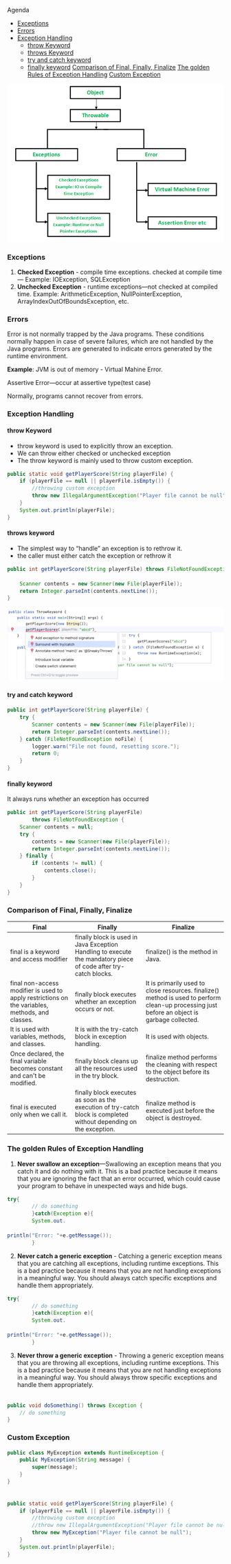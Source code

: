 Agenda

* [Exceptions](#exceptions)
* [Errors](#errors)
* [Exception Handling](#exception-handling)
    * [throw Keyword](#throw-keyword)
    * [throws Keyword](#throws-keyword)
    * [try and catch keyword](#try-and-catch-keyword)
    * [finally keyword](#finally-keyword)
      [Comparison of Final, Finally, Finalize](#comparison-of-final-finally-finalize)
      [The golden Rules of Exception Handling](#the-golden-rules-of-exception-handling)
      [Custom Exception](#custom-exception)

![Exception.png](..%2F..%2F..%2Fresources%2FException.png)

### Exceptions

1. **Checked Exception** - compile time exceptions. checked at compile time — Example: IOException, SQLException
2. **Unchecked Exception** - runtime exceptions—not checked at compiled time. Example: ArithmeticException,
   NullPointerException, ArrayIndexOutOfBoundsException, etc.

### Errors

Error is not normally trapped by the Java programs. These conditions normally happen in case of severe failures, which
are not handled by the Java programs. Errors are generated to indicate errors generated by the runtime environment.

**Example**: JVM is out of memory - Virtual Mahine Error.

Assertive Error—occur at assertive type(test case)

Normally, programs cannot recover from errors.

### Exception Handling

#### throw Keyword

* throw keyword is used to explicitly throw an exception.
* We can throw either checked or unchecked exception
* The throw keyword is mainly used to throw custom exception.

```java
public static void getPlayerScore(String playerFile) {
    if (playerFile == null || playerFile.isEmpty()) {
        //throwing custom exception
        throw new IllegalArgumentException("Player file cannot be null");
    }
    System.out.println(playerFile);
}
```

#### throws keyword

* The simplest way to “handle” an exception is to rethrow it.
* the caller must either catch the exception or rethrow it

```java
public int getPlayerScore(String playerFile) throws FileNotFoundException {

    Scanner contents = new Scanner(new File(playerFile));
    return Integer.parseInt(contents.nextLine());
}
```

![throws.png](..%2F..%2F..%2Fresources%2Fthrows.png)

#### try and catch keyword

```java
public int getPlayerScore(String playerFile) {
    try {
        Scanner contents = new Scanner(new File(playerFile));
        return Integer.parseInt(contents.nextLine());
    } catch (FileNotFoundException noFile) {
        logger.warn("File not found, resetting score.");
        return 0;
    }
}
```

#### finally keyword

It always runs whether an exception has occurred

```java
public int getPlayerScore(String playerFile)
        throws FileNotFoundException {
    Scanner contents = null;
    try {
        contents = new Scanner(new File(playerFile));
        return Integer.parseInt(contents.nextLine());
    } finally {
        if (contents != null) {
            contents.close();
        }
    }
}
```

### Comparison of Final, Finally, Finalize

| Final                                                                                           | Finally                                                                                                             | Finalize                                                                                                                                      |
|-------------------------------------------------------------------------------------------------|---------------------------------------------------------------------------------------------------------------------|-----------------------------------------------------------------------------------------------------------------------------------------------|
| final is a keyword and access modifier                                                          | finally block is used in Java Exception Handling to execute the mandatory piece of code after try-catch blocks.     | finalize() is the method in Java.                                                                                                             |
| final non-access modifier is used to apply restrictions on the variables, methods, and classes. | finally block executes whether an exception occurs or not.                                                          | It is primarily used to close resources. finalize() method is used to perform clean-up processing just before an object is garbage collected. |
| It is used with variables, methods, and classes.                                                | It is with the try-catch block in exception handling.                                                               | It is used with objects.                                                                                                                      |
| Once declared, the final variable becomes constant and can't be modified.                       | finally block cleans up all the resources used in the try block.                                                    | finalize method performs the cleaning with respect to the object before its destruction.                                                      |
| final is executed only when we call it.                                                         | finally block executes as soon as the execution of try-catch block is completed without depending on the exception. | finalize method is executed just before the object is destroyed.                                                                              |

### The golden Rules of Exception Handling

1. **Never swallow an exception**—Swallowing an exception means that you catch it and do nothing with it. This is a bad
   practice because it means that you are ignoring the fact that an error occurred, which could cause your program to
   behave in unexpected ways and hide bugs.

```java
try{
        // do something
        }catch(Exception e){
        System.out.

println("Error: "+e.getMessage());
        }
```

2. **Never catch a generic exception** - Catching a generic exception means that you are catching all exceptions,
   including runtime exceptions. This is a bad practice because it means that you are not handling exceptions in a
   meaningful way. You should always catch specific exceptions and handle them appropriately.

```java
try{
        // do something
        }catch(Exception e){
        System.out.

println("Error: "+e.getMessage());
        }   
```

3. **Never throw a generic exception** - Throwing a generic exception means that you are throwing all exceptions,
   including runtime exceptions. This is a bad practice because it means that you are not handling exceptions in a
   meaningful way. You should always throw specific exceptions and handle them appropriately.

```java

public void doSomething() throws Exception {
    // do something
}
```

### Custom Exception

```java
public class MyException extends RuntimeException {
    public MyException(String message) {
        super(message);
    }
}


public static void getPlayerScore(String playerFile) {
    if (playerFile == null || playerFile.isEmpty()) {
        //throwing custom exception
        //throw new IllegalArgumentException("Player file cannot be null");
        throw new MyException("Player file cannot be null");
    }
    System.out.println(playerFile);
}
```